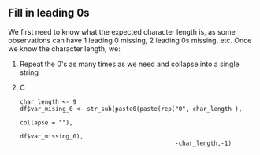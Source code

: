 ## Fill in leading 0s
We first need to know what the expected character length is, as some observations can have 1 leading 0 missing, 2 leading 0s missing, etc. Once we know the character length, we:
1. Repeat the 0's as many times as we need and collapse into a single string
2. C

       char_length <- 9
       df$var_mising_0 <- str_sub(paste0(paste(rep("0", char_length ),
                                                                         collapse = ""),
                                                                 df$var_missing_0),
                                                   -char_length,-1)

<!--stackedit_data:
eyJoaXN0b3J5IjpbMTAxMzU0MDE4OCwxNjg3NzIwMDY1XX0=
-->